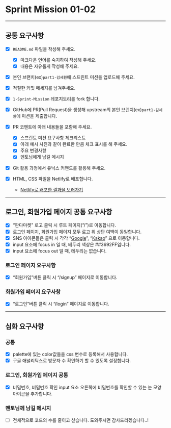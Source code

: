 # Sprint Mission 01-02
---
## 공통 요구사항

- [X] `README.md` 파일을 작성해 주세요.
  - [X] 마크다운 언어를 숙지하여 작성해 주세요.
  - [X] 내용은 자유롭게 작성해 주세요.

- [X] 본인 브랜치(ex)`part1-김세환`에 스프린트 미션을 업로드해 주세요.
- [X] 적절한 커밋 메세지를 남겨주세요.
- [X] `1-Sprint-Mission` 레포지토리를 fork 합니다.
- [X] GitHub에 PR(Pull Request)을 생성해 upstream의 본인 브랜치(ex)`part1-김세환`에 미션을 제출합니다.

- [X] PR 코멘트에 아래 내용들을 포함해 주세요.
  - [X] 스프린트 미션 요구사항 체크리스트
  - [X] 아래 예시 사진과 같이 완료한 만큼 체크 표시를 해 주세요.
  - [X] 주요 변경사항
  - [X] 멘토님에게 남길 메시지

- [X] Git 활용 과정에서 유닉스 커맨드를 활용해 주세요.
- [X] HTML, CSS 파일을 Netlify로 배포합니다.
  - [Netlify로 배포한 결과물 보러가기](https://majestic-basbousa-58a4dd.netlify.app/)
---
## 로그인, 회원가입 페이지 공통 요구사항
- [X] “판다마켓" 로고 클릭 시 루트 페이지(“/”)로 이동합니다.
- [X] 로그인 페이지, 회원가입 페이지 모두 로고 위 상단 여백이 동일합니다.
- [X] SNS 아이콘들은 클릭 시 각각 “[Google](https://www.google.com/)”, “[Kakao](https://www.kakaocorp.com/page/)” 으로 이동합니다.
- [X] input 요소에 focus in 일 때, 테두리 색상은 ##3692FF입니다.
- [X] input 요소에 focus out 일 때, 테두리는 없습니다.

### 로그인 페이지 요구사항
- [X] “회원가입”버튼 클릭 시 “/signup” 페이지로 이동합니다.

### 회원가입 페이지 요구사항
- [X] “로그인”버튼 클릭 시 “/login” 페이지로 이동합니다.
---
## 심화 요구사항

### 공통
- [X] palette에 있는 color값들을 css 변수로 등록해서 사용합니다.
- [X] 구글 애널리틱스로 방문자 수 확인하기 할 수 있도록 설정합니다.

### 로그인, 회원가입 페이지 공통
- [X] 비밀번호, 비밀번호 확인 input 요소 오른쪽에 비밀번호를 확인할 수 있는 눈 모양 아이콘을 추가합니다.

### 멘토님께 남길 메시지
- [ ] 전체적으로 코드의 수를 줄이고 싶습니다. 도와주시면 감사드리겠습니다..!